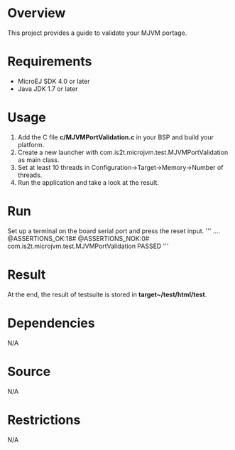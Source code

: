 <!--
	Markdown
	
	Copyright 2017 IS2T. All rights reserved.
	Modification and distribution is permitted under certain conditions.
	
	IS2T PROPRIETARY/CONFIDENTIAL. Use is subject to license terms.
-->

# Overview
This project provides a guide to validate your MJVM portage.

# Requirements
* MicroEJ SDK 4.0 or later
* Java JDK 1.7 or later 

# Usage
1. Add the C file **c/MJVMPortValidation.c** in your BSP and build your platform.
2. Create a new launcher with com.is2t.microjvm.test.MJVMPortValidation as main class.
3. Set at least 10 threads in Configuration->Target->Memory->Number of threads. 
4. Run the application and take a look at the result.

# Run
Set up a terminal on the board serial port and press the reset input. 
'''
....
@ASSERTIONS_OK:18#
@ASSERTIONS_NOK:0#
com.is2t.microjvm.test.MJVMPortValidation PASSED
'''

# Result
At the end, the result of testsuite is stored in **target~/test/html/test**. 

# Dependencies
N/A

# Source
N/A

# Restrictions
N/A